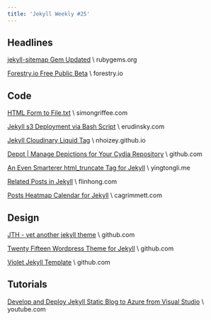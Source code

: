 ```yaml
---
title: 'Jekyll Weekly #25'
---
```


## Headlines
[jekyll-sitemap Gem Updated](https://rubygems.org/gems/jekyll-sitemap/versions/0.11.0) \\
rubygems.org

[Forestry.io Free Public Beta](https://forestry.io/) \\
forestry.io

## Code
[HTML Form to File.txt](http://simongriffee.com/code/form-to-txt/) \\
simongriffee.com

[Jekyll s3 Deployment via Bash Script](http://blog.erudinsky.com/2016/07/07/jekyll-deployment-orchestration) \\
erudinsky.com

[Jekyll Cloudinary Liquid Tag](https://nhoizey.github.io/jekyll-cloudinary/) \\
nhoizey.github.io

[Depot | Manage Depictions for Your Cydia Repository](https://github.com/ipgof/depot) \\
github.com

[An Even Smarterer html_truncate Tag for Jekyll](https://yingtongli.me/blog/2016/07/12/html-truncate.html) \\
yingtongli.me

[Related Posts in Jekyll](https://www.flinhong.com/front-end/related-posts-in-jekyll/) \\
flinhong.com

[Posts Heatmap Calendar for Jekyll](http://cagrimmett.com/2016/07/06/posts-heatmap-calendar.html) \\
cagrimmett.com

## Design
[JTH - yet another jekyll theme](https://github.com/Almoullim/jth) \\
github.com

[Twenty Fifteen Wordpress Theme for Jekyll](https://github.com/LeeKyuHyuk/twenty-fifteen-jekyll-theme) \\
github.com

[Violet Jekyll Template](https://github.com/sergiokopplin/violet) \\
github.com

## Tutorials
[Develop and Deploy Jekyll Static Blog to Azure from Visual Studio](https://www.youtube.com/watch?v=tTuBb8N5ve8) \\
youtube.com